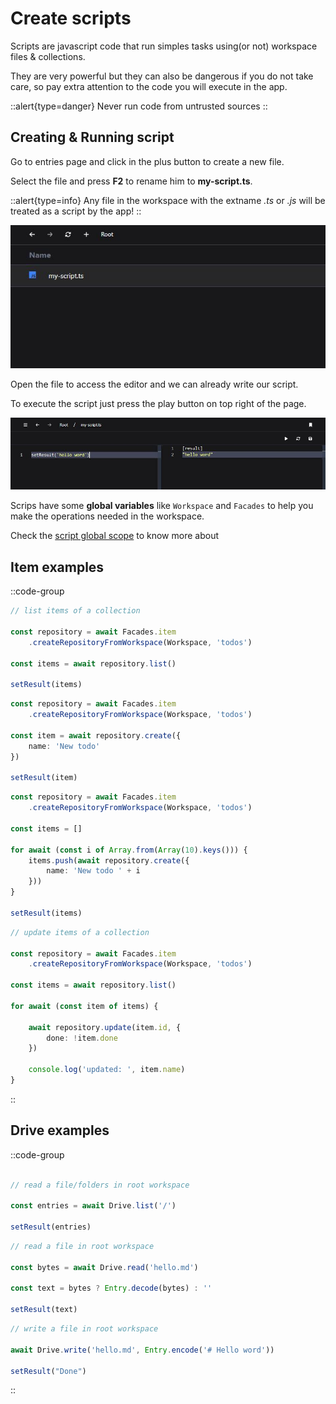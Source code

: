 # Create scripts

Scripts are javascript code that run simples tasks using(or not) workspace files & collections.

They are very powerful but they can also be dangerous if you do not take care, so pay extra attention to the code you will execute in the app.

::alert{type=danger}
Never run code from untrusted sources
::

## Creating & Running script

Go to entries page and click in the plus button to create a new file.

Select the file and press **F2** to rename him to **my-script.ts**.

::alert{type=info}
Any file in the workspace with the extname *.ts* or *.js* will be treated as a script by the app!
::

![entires-script-file](/entires.script-file.jpeg)

Open the file to access the editor and we can already write our script.

To execute the script just press the play button on top right of the page.

![script-editor](/scripts.editor.jpeg)



Scrips have some **global variables** like ```Workspace``` and ```Facades``` to help you make the operations needed in the workspace. 

Check the [script global scope](/scripts/global-scope) to know more about

## Item examples

::code-group

```ts [List]
// list items of a collection

const repository = await Facades.item
    .createRepositoryFromWorkspace(Workspace, 'todos')

const items = await repository.list()

setResult(items)

```

```ts [Create]
const repository = await Facades.item
    .createRepositoryFromWorkspace(Workspace, 'todos')

const item = await repository.create({
    name: 'New todo'
})

setResult(item)
```

```ts [Create multiple]
const repository = await Facades.item
    .createRepositoryFromWorkspace(Workspace, 'todos')

const items = []

for await (const i of Array.from(Array(10).keys())) {
    items.push(await repository.create({
        name: 'New todo ' + i
    }))
}

setResult(items)
```

```ts [Update]
// update items of a collection

const repository = await Facades.item
    .createRepositoryFromWorkspace(Workspace, 'todos')

const items = await repository.list()

for await (const item of items) {

    await repository.update(item.id, {
        done: !item.done
    })

    console.log('updated: ', item.name)
}

```

::


## Drive examples

::code-group

```ts [List]

// read a file/folders in root workspace

const entries = await Drive.list('/')

setResult(entries)
```

```ts [Read]
// read a file in root workspace

const bytes = await Drive.read('hello.md')

const text = bytes ? Entry.decode(bytes) : ''

setResult(text)
```

```ts [Write]
// write a file in root workspace

await Drive.write('hello.md', Entry.encode('# Hello word'))

setResult("Done")
```
::

